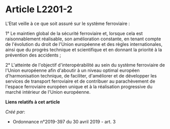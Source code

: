 # Article L2201-2

L'Etat veille à ce que soit assuré sur le système ferroviaire :

1° Le maintien global de la sécurité ferroviaire et, lorsque cela est raisonnablement réalisable, son amélioration constante,
en tenant compte de l'évolution du droit de l'Union européenne et des règles internationales, ainsi que du progrès technique
et scientifique et en donnant la priorité à la prévention des accidents ;

2° L'atteinte de l'objectif d'interopérabilité au sein du système ferroviaire de l'Union européenne afin d'aboutir à un
niveau optimal européen d'harmonisation technique, de faciliter, d'améliorer et de développer les services de transport
ferroviaire et de contribuer au parachèvement de l'espace ferroviaire européen unique et à la réalisation progressive du
marché intérieur de l'Union européenne.

**Liens relatifs à cet article**

_Créé par_:

  - Ordonnance n°2019-397 du 30 avril 2019 - art. 3
